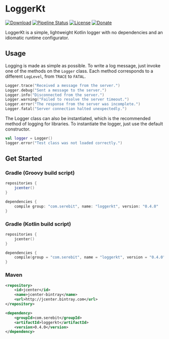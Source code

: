 # LoggerKt
[![Download][bintray]](https://bintray.com/serebit/public/loggerkt-jvm)
[![Pipeline Status][gitlab-ci]](https://gitlab.com/serebit/loggerkt/pipelines)
[![License][license]](https://www.apache.org/licenses/LICENSE-2.0.html)
[![Donate][paypal]](https://paypal.me/gdeadshot)

LoggerKt is a simple, lightweight Kotlin logger with no dependencies and an idiomatic runtime configurator.

## Usage
Logging is made as simple as possible. To write a log message, just invoke one of the methods on the `Logger` class. 
Each method corresponds to a different `LogLevel`, from `TRACE` to `FATAL`.
```kotlin
Logger.trace("Received a message from the server.")
Logger.debug("Sent a message to the server.")
Logger.info("Disconnected from the server.")
Logger.warning("Failed to resolve the server timeout.")
Logger.error("The response from the server was incomplete.")
Logger.fatal("Server connection halted unexpectedly.")
```
The Logger class can also be instantiated, which is the recommended method of logging for libraries. To instantiate 
the logger, just use the default constructor.
```kotlin
val logger = Logger()
logger.error("Test class was not loaded correctly.")
```

## Get Started
### Gradle (Groovy build script)
```gradle
repositories {
    jcenter()
}

dependencies {
    compile group: "com.serebit", name: "loggerkt", version: "0.4.0"
}
```
### Gradle (Kotlin build script)
```kts
repositories {
    jcenter()
}

dependencies {
    compile(group = "com.serebit", name = "loggerkt", version = "0.4.0")
}
```
### Maven
```xml
<repository>
    <id>jcenter</id>
    <name>jcenter-bintray</name>
    <url>http://jcenter.bintray.com</url>
</repository>
```
```xml
<dependency>
    <groupId>com.serebit</groupId>
    <artifactId>loggerkt</artifactId>
    <version>0.4.0</version>
</dependency>
```

[bintray]: https://api.bintray.com/packages/serebit/public/loggerkt-jvm/images/download.svg "Download from Bintray"
[gitlab-ci]: https://gitlab.com/serebit/loggerkt/badges/master/build.svg "Pipeline Status"
[license]: https://img.shields.io/badge/License-Apache%202.0-lightgrey.svg "License"
[paypal]: https://img.shields.io/badge/Donate-PayPal-blue.svg "Donate via PayPal"
